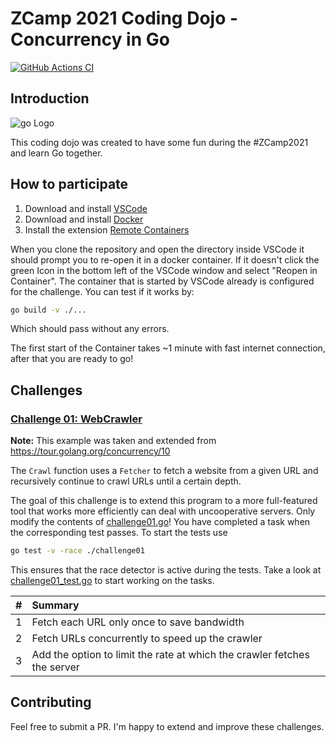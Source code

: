 # ZCamp 2021 Coding Dojo - Concurrency in Go

[![GitHub Actions CI](https://github.com/fasmat/go-dojo/actions/workflows/main.yml/badge.svg)](https://github.com/fasmat/go-dojo/actions/workflows/main.yml)

## Introduction

![go Logo](https://upload.wikimedia.org/wikipedia/commons/thumb/0/05/Go_Logo_Blue.svg/1920px-Go_Logo_Blue.svg.png)

This coding dojo was created to have some fun during the #ZCamp2021 and learn Go together.

## How to participate

1. Download and install [VSCode](https://code.visualstudio.com/)
2. Download and install [Docker](https://www.docker.com/)
3. Install the extension [Remote Containers](https://marketplace.visualstudio.com/items?itemName=ms-vscode-remote.remote-containers)

When you clone the repository and open the directory inside VSCode it should prompt you to re-open it in a docker container. If it doesn't
click the green Icon in the bottom left of the VSCode window and select "Reopen in Container". The container that is started by VSCode already is configured
for the challenge. You can test if it works by:

```bash
go build -v ./...
```

Which should pass without any errors.

The first start of the Container takes ~1 minute with fast internet connection, after that you are ready to go!

## Challenges

### [Challenge 01: WebCrawler](challenge01)

**Note:** This example was taken and extended from <https://tour.golang.org/concurrency/10>

The ``Crawl`` function uses a ``Fetcher`` to fetch a website from a given URL and recursively continue to crawl URLs until a certain depth.

The goal of this challenge is to extend this program to a more full-featured tool that works more efficiently can deal with uncooperative servers. Only modify
the contents of [challenge01.go](challenge01/challenge01.go)! You have completed a task when the corresponding test passes. To start the tests use

```bash
go test -v -race ./challenge01
```

This ensures that the race detector is active during the tests. Take a look at [challenge01_test.go](challenge01/challenge01_test.go) to start working on the
tasks.

|#|Summary|
|-|:--------|
|1|Fetch each URL only once to save bandwidth|
|2|Fetch URLs concurrently to speed up the crawler|
|3|Add the option to limit the rate at which the crawler fetches the server|

## Contributing

Feel free to submit a PR. I'm happy to extend and improve these challenges.
